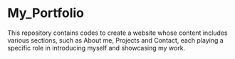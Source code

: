 # My_Portfolio

This repository contains codes to create a website whose content includes various sections, such as About me, Projects and Contact, each playing a specific role in 
introducing myself and showcasing my work.
